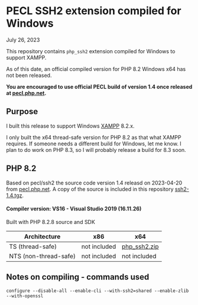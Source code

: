 PECL SSH2 extension compiled for Windows
=================================

July 26, 2023

This repository contains `php_ssh2` extension compiled for Windows to support XAMPP.

As of this date, an official compiled version for PHP 8.2 Windows x64 has not been released.

**You are encouraged to use official PECL build of version 1.4 once released at [pecl.php.net](https://pecl.php.net/package/ssh2).**

Purpose
--------------------
I built this release to support Windows [XAMPP](https://www.apachefriends.org/download.html) 8.2.x.

I only built the x64 thread-safe version for PHP 8.2 as that what XAMPP requires. If someone needs a different build for Windows, let me know. I plan to do work on PHP 8.3, so I will probably release a build for 8.3 soon.

PHP 8.2
--------------------
Based on pecl/ssh2 the source code version 1.4 releasd on 2023-04-20 from [pecl.php.net](https://pecl.php.net/package/ssh2). A copy of the source is included in this repository [ssh2-1.4.tgz](PHP_8.2/src).

#### Compiler version: VS16 - Visual Studio 2019 (16.11.26)

Built with PHP 8.2.8 source and SDK

| Architecture | x86 | x64 |
|---|---|---|
| TS (thread-safe) | not included | [php_ssh2.zip](https://github.com/jhanley-com/php-ssh2-windows/raw/master/PHP_8.2/vs16-x64-ts/php_ssh2.zip) |
| NTS (non-thread-safe) | not included | not included |

Notes on compiling - commands used
-------------------
`configure --disable-all --enable-cli --with-ssh2=shared --enable-zlib --with-openssl`
